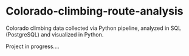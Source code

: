 # Colorado-climbing-route-analysis
Colorado climbing data collected via Python pipeline, analyzed in SQL (PostgreSQL) and visualized in Python. 

Project in progress....
